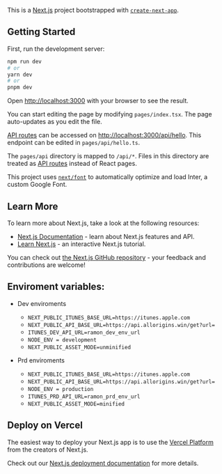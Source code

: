 This is a [Next.js](https://nextjs.org/) project bootstrapped with [`create-next-app`](https://github.com/vercel/next.js/tree/canary/packages/create-next-app).

## Getting Started

First, run the development server:

```bash
npm run dev
# or
yarn dev
# or
pnpm dev
```

Open [http://localhost:3000](http://localhost:3000) with your browser to see the result.

You can start editing the page by modifying `pages/index.tsx`. The page auto-updates as you edit the file.

[API routes](https://nextjs.org/docs/api-routes/introduction) can be accessed on [http://localhost:3000/api/hello](http://localhost:3000/api/hello). This endpoint can be edited in `pages/api/hello.ts`.

The `pages/api` directory is mapped to `/api/*`. Files in this directory are treated as [API routes](https://nextjs.org/docs/api-routes/introduction) instead of React pages.

This project uses [`next/font`](https://nextjs.org/docs/basic-features/font-optimization) to automatically optimize and load Inter, a custom Google Font.

## Learn More

To learn more about Next.js, take a look at the following resources:

- [Next.js Documentation](https://nextjs.org/docs) - learn about Next.js features and API.
- [Learn Next.js](https://nextjs.org/learn) - an interactive Next.js tutorial.

You can check out [the Next.js GitHub repository](https://github.com/vercel/next.js/) - your feedback and contributions are welcome!

## Enviroment variables: 

* Dev enviroments
  - `NEXT_PUBLIC_ITUNES_BASE_URL=https://itunes.apple.com`
  - `NEXT_PUBLIC_API_BASE_URL=https://api.allorigins.win/get?url=`
  - `ITUNES_DEV_API_URL=ramon_dev_env_url`
  - `NODE_ENV = development`
  - `NEXT_PUBLIC_ASSET_MODE=unminified`

* Prd enviroments
  - `NEXT_PUBLIC_ITUNES_BASE_URL=https://itunes.apple.com`
  - `NEXT_PUBLIC_API_BASE_URL=https://api.allorigins.win/get?url=`
  - `NODE_ENV = production`
  - `ITUNES_PRD_API_URL=ramon_prd_env_url`
  - `NEXT_PUBLIC_ASSET_MODE=minified`  

## Deploy on Vercel

The easiest way to deploy your Next.js app is to use the [Vercel Platform](https://vercel.com/new?utm_medium=default-template&filter=next.js&utm_source=create-next-app&utm_campaign=create-next-app-readme) from the creators of Next.js.

Check out our [Next.js deployment documentation](https://nextjs.org/docs/deployment) for more details.
